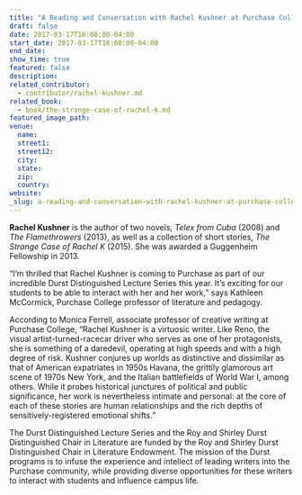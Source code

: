 ```yaml
---
title: "A Reading and Conversation with Rachel Kushner at Purchase College"
draft: false
date: 2017-03-17T16:08:00-04:00
start_date: 2017-03-17T16:08:00-04:00
end_date:
show_time: true
featured: false
description:
related_contributor:
  - contributor/rachel-kushner.md
related_book:
  - book/the-strange-case-of-rachel-k.md
featured_image_path:
venue:
  name:
  street1:
  street12:
  city:
  state:
  zip:
  country:
website:
_slug: a-reading-and-conversation-with-rachel-kushner-at-purchase-college
---
```


**Rachel Kushner** is the author of two novels, _Telex from Cuba_ (2008) and _The Flamethrowers_ (2013), as well as a collection of short stories, _The Strange Case of Rachel K_ (2015). She was awarded a Guggenheim Fellowship in 2013.

“I’m thrilled that Rachel Kushner is coming to Purchase as part of our incredible Durst Distinguished Lecture Series this year. It’s exciting for our students to be able to interact with her and her work,” says Kathleen McCormick, Purchase College professor of literature and pedagogy.

According to Monica Ferrell, associate professor of creative writing at Purchase College, “Rachel Kushner is a virtuosic writer. Like Reno, the visual artist-turned-racecar driver who serves as one of her protagonists, she is something of a daredevil, operating at high speeds and with a high degree of risk. Kushner conjures up worlds as distinctive and dissimilar as that of American expatriates in 1950s Havana, the grittily glamorous art scene of 1970s New York, and the Italian battlefields of World War I, among others. While it probes historical junctures of political and public significance, her work is nevertheless intimate and personal: at the core of each of these stories are human relationships and the rich depths of sensitively-registered emotional shifts.”

The Durst Distinguished Lecture Series and the Roy and Shirley Durst Distinguished Chair in Literature are funded by the Roy and Shirley Durst Distinguished Chair in Literature Endowment. The mission of the Durst programs is to infuse the experience and intellect of leading writers into the Purchase community, while providing diverse opportunities for these writers to interact with students and influence campus life.

